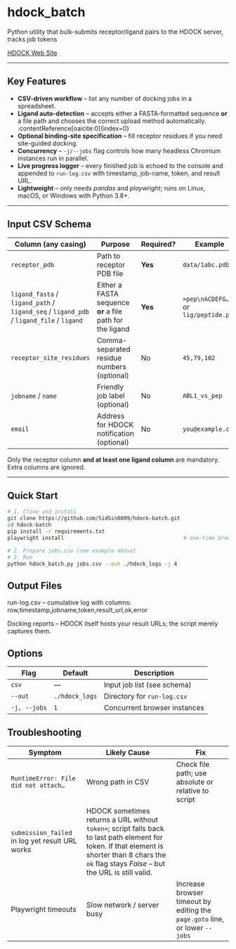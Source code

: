 # hdock_batch
Python utility that bulk-submits receptor/ligand pairs to the HDOCK server, tracks job tokens


[HDOCK Web Site](http://hdock.phys.hust.edu.cn/)

---

##  Key Features
* **CSV-driven workflow** – list any number of docking jobs in a spreadsheet.  
* **Ligand auto-detection** – accepts either a FASTA-formatted sequence **or** a file path and chooses the correct upload method automatically. :contentReference[oaicite:0]{index=0}  
* **Optional binding-site specification** – fill receptor residues if you need site-guided docking.
* **Concurrency** – `-j/--jobs` flag controls how many headless Chromium instances run in parallel.  
* **Live progress logger** – every finished job is echoed to the console and appended to `run-log.csv` with timestamp, job-name, token, and result URL.
* **Lightweight** – only needs *pandas* and *playwright*; runs on Linux, macOS, or Windows with Python 3.8+.  

---

##  Input CSV Schema

| Column (any casing) | Purpose | Required? | Example |
|---------------------|---------|-----------|---------|
| `receptor_pdb`      | Path to receptor PDB file             | **Yes** | `data/1abc.pdb` |
| `ligand_fasta` / `ligand_path` / `ligand_seq` / `ligand_pdb` / `ligand_file` / `ligand` | Either a FASTA sequence **or** a file path for the ligand | **Yes** | `>pep\nACDEFG…` or `lig/peptide.pdb` |
| `receptor_site_residues` | Comma-separated residue numbers (optional) | No | `45,79,102` |
| `jobname` / `name`  | Friendly job label (optional) | No | `ABL1_vs_pep` |
| `email`             | Address for HDOCK notification (optional) | No | `you@example.com` |

Only the receptor column **and at least one ligand column** are mandatory. Extra columns are ignored.

---

##  Quick Start

```bash
# 1. Clone and install
git clone https://github.com/SidSin0809/hdock-batch.git
cd hdock-batch
pip install -r requirements.txt
playwright install                                      # one-time browser download

# 2. Prepare jobs.csv (see example above)
# 3. Run
python hdock_batch.py jobs.csv --out ./hdock_logs -j 4

```
##  Output Files
run-log.csv – cumulative log with columns:
row,timestamp,jobname,token,result_url,ok,error

Docking reports – HDOCK itself hosts your result URLs; the script merely captures them.

##  Options
| Flag         | Default        | Description                  |
| ------------ | -------------- | ---------------------------- |
| `csv`        | —              | Input job list (see schema)  |
| `--out`      | `./hdock_logs` | Directory for `run-log.csv`  |
| `-j, --jobs` | `1`            | Concurrent browser instances |


## Troubleshooting
| Symptom                                         | Likely Cause                                                                                                                                                                                        | Fix                                                                         |
| ----------------------------------------------- | --------------------------------------------------------------------------------------------------------------------------------------------------------------------------------------------------- | --------------------------------------------------------------------------- |
| `RuntimeError: File did not attach…`            | Wrong path in CSV                                                                                                                                                                                   | Check file path; use absolute or relative to script                         |
| `submission_failed` in log yet result URL works | HDOCK sometimes returns a URL without `token=`; script falls back to last path element for token. If that element is shorter than 8 chars the `ok` flag stays *False* – but the URL is still valid. |                                                                             |
| Playwright timeouts                             | Slow network / server busy                                                                                                                                                                          | Increase browser timeout by editing the `page.goto` line, or lower `--jobs` |
